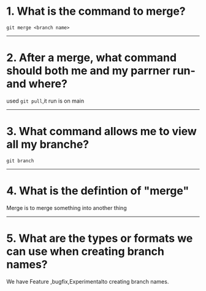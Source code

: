 # 1. What is the command to merge?
`git merge <branch name>`
***
# 2. After a merge, what command should both me and my parrner run-and where?
used `git pull`,it run is on main
***
# 3. What command allows me to view all my branche?
`git branch`
***
# 4. What is the defintion of "merge"
Merge is to merge something into another thing
***
# 5. What are the types or formats we can use when creating branch names?
We have Feature ,bugfix,Experimentalto creating branch names.